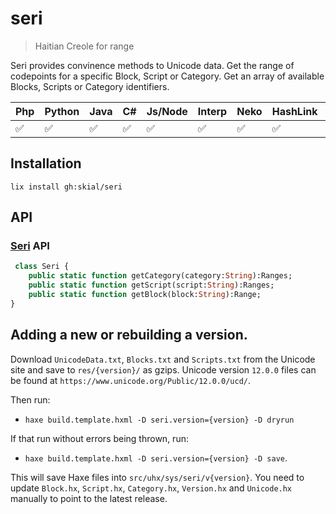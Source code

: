 # seri

> Haitian Creole for range

Seri provides convinence methods to Unicode data. Get the range of codepoints for a
specific Block, Script or Category. Get an array of available Blocks,
Scripts or Category identifiers.

| Php | Python | Java | C# | Js/Node | Interp | Neko | HashLink | Lua | CPP |
| - | -| - | - | - | -| - | - | - | - |
| ✅ | ✅     | ✅  | ✅ | ✅     | ✅ | ✅  | ✅       | ➖ | ➖ |

## Installation

`lix install gh:skial/seri`

## API

### [Seri] API

```Haxe
 class Seri {
	public static function getCategory(category:String):Ranges;
	public static function getScript(script:String):Ranges;
	public static function getBlock(block:String):Range;
}
```

## Adding a new or rebuilding a version.

Download `UnicodeData.txt`, `Blocks.txt` and `Scripts.txt` from the Unicode site and save to `res/{version}/` as gzips. Unicode version `12.0.0` files can be found at `https://www.unicode.org/Public/12.0.0/ucd/`.

Then run:
- `haxe build.template.hxml -D seri.version={version} -D dryrun`

If that run without errors being thrown, run:
- `haxe build.template.hxml -D seri.version={version} -D save`.

This will save Haxe files into `src/uhx/sys/seri/v{version}`. You need to update `Block.hx`, `Script.hx`, `Category.hx`, `Version.hx` and `Unicode.hx` 
manually to point to the latest release.
	
[Seri]: https://github.com/skial/seri/blob/master/src/uhx/sys/Seri.hx
